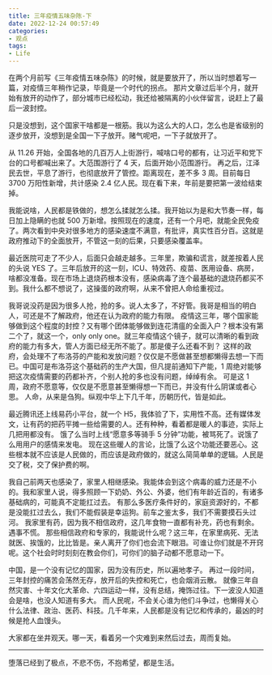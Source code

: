 ```yaml
---
title: 三年疫情五味杂陈-下
date: 2022-12-24 00:57:49
categories:
- 观点
tags:
- Life
---
```


在两个月前写《三年疫情五味杂陈》的时候，就是要放开了，所以当时想着写一篇，对疫情三年稍作记录，毕竟是一个时代的拐点。
那片文章过后半个月，就开始有放开的动作了，部分城市已经松动，我还给被隔离的小伙伴留言，说赶上了最后一波封控。

只是没想到，这个国家干啥都是一根筋。我以为这么大的人口，怎么也是省级别的逐步放开，没想到是全国一下子放开。赌气呢吧，一下子就放开了。
<!-- more -->
从 11.26 开始，全国各地的几百万人上街游行，喊啥口号的都有，让习近平和党下台的口号都喊出来了。大范围游行了 4 天，后面开始小范围游行。
再之后，江泽民去世，平息了游行，也彻底放开了管控。距离现在，差不多 3 周。目前每日 3700 万阳性新增，共计感染 2.4 亿人民。现在看下来，年前是要把第一波给结束掉。

我能说啥，人民都是铁做的，想怎么揉就怎么揉。我开始以为是和大节奏一样，每日加上隐瞒的也就 500 万新增。按照现在的速度，还有一个月吧，就能全民免疫了。两次看到中央对很多地方的感染速度不满意，有批评，真实性百分百。这就是政府推动下的全面放开，不管这一刻的后果，只要感染覆盖率。

最近医院可走了不少人，后面只会越走越多。三年里，欺骗和谎言，就差按着人民的头说 YES 了。三年后放开的这一刻，ICU、特效药、疫苗、医用设备、病房，啥都没准备。现在市场上退烧药根本没有，感染病毒了连个最基础的退烧药都买不到。我什么都不想说了，这操蛋的政府啊，从来不曾把人命给重视过。

我哥说没药是因为很多人抢，抢的多。说人太多了，不好管。我哥是相当的明白人，可还是不了解政府，他还在认为政府的能力有限。
疫情这三年，哪个国家能够做到这个程度的封控？又有哪个团体能够做到连花清瘟的全面入户？根本没有第二个了，就这一个，only only one。就三年疫情这个镜子，就可以清晰的看到政府的能力有多大，管人方面已经无所不能了。那是傻子么还看不到？
这样的政府，会处理不了布洛芬的产能和发放问题？仅仅是不愿做甚至想都懒得去想一下而已。中国可是布洛芬这个基础药的生产大国，但凡提前通知下产能，1 周绝对能够把这次疫情需要的药都补齐，个别人抢的多也没有问题，绰绰有余。
可是这 1 周，政府不愿意等，仅仅是不愿意甚至懒得想一下而已，并没有什么阴谋或者心思。
人命，从来是刍狗。纵观中华上下几千年，历朝历代，皆是如此。

最近腾讯还上线易药小平台，就一个 H5，我体验了下，实用性不高。还有媒体发文，让有药的把药平摊一些给需要的人。还有种种，看着都是暖人的事迹，实际上几把用都没有。
饿了么当时上线“愿意多等骑手 5 分钟”功能，被骂死了。说饿了么用用户的感情来发电。
现在这些暖人的言论，比饿了么这个功能还要恶心。这些根本就不应该是人民做的，而应该是政府做的，就这么简简单单的逻辑。人民是交了税，交了保护费的啊。

我自己前两天也感染了，家里人相继感染。我能体会到这个病毒的威力还是不小的。我和家里人说，得多照顾一下奶奶、外公、外婆，他们有年龄近百的，有诸多基础病的，可能真不定能扛过去。
有那么多医疗条件好的，家庭资源好的，不都是没能扛过去么，我们不能假装是幸运狗。前车之鉴太多，我们不需要摸石头过河。
我家里有药，因为我不相信政府，这几年食物一直都有补充，药也有剩余。遇事不慌。
那些相信政府和专家的，我能说什么呢？这三年，在家里病死、无法就医、挨饿的，比比皆是。亲人离开了你们也会流下眼泪。可谁让你们就是不开窍呢。这个社会时时刻刻在教会你们，可你们的脑子动都不愿意动一下。

中国，是一个没有记忆的国家，因为没有历史，所以遍地孝子。
再过一段时间，三年封控的痛苦会荡然无存，放开后的失控和死亡，也会烟消云散。
就像三年自然灾害、十年文化大革命、六四运动一样，没有总结，掩饰过往。下一波没人知道会是啥，也没人知道有多大。
而人民呢，不会关心谁为他们斗争过，也懒得关心什么法律、政治、医药、科技。几千年来，人民都是没有记忆和传承的，最凶的时候是抢人血馒头。

大家都在坐井观天。哪一天，看着另一个灾难到来然后过去，周而复始。

___

堕落已经到了极点，不悲不伤，不抱希望，都是生活。
